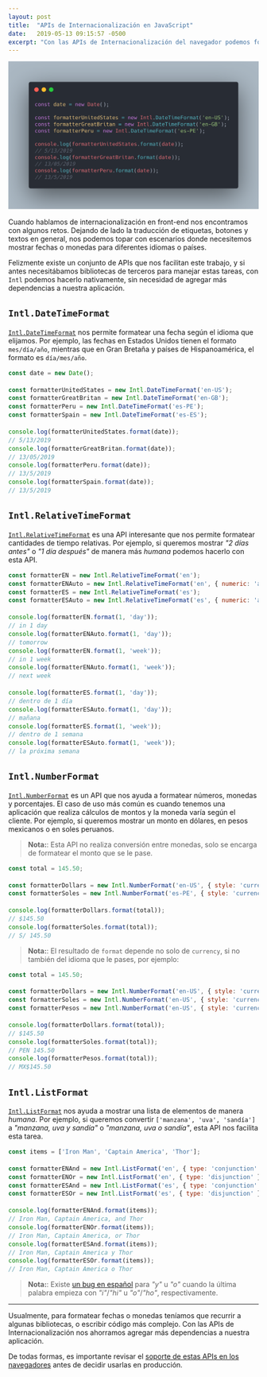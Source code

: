 ```yaml
---
layout: post
title:  "APIs de Internacionalización en JavaScript"
date:   2019-05-13 09:15:57 -0500
excerpt: "Con las APIs de Internacionalización del navegador podemos formatear fechas y números para diferentes idiomas"
---
```


![APIs de Internacionalización en JavaScript](/assets/images/intl.png)

Cuando hablamos de internacionalización en front-end nos encontramos con algunos retos. Dejando de lado la traducción de etiquetas, botones y textos en general, nos podemos topar con escenarios donde necesitemos mostrar fechas o monedas para diferentes idiomas o países.

Felizmente existe un conjunto de APIs que nos facilitan este trabajo, y si antes necesitábamos bibliotecas de terceros para manejar estas tareas, con `Intl` podemos hacerlo nativamente, sin necesidad de agregar más dependencias a nuestra aplicación.

## `Intl​.Date​Time​Format`

[`Intl​.Date​Time​Format`](https://developer.mozilla.org/en-US/docs/Web/JavaScript/Reference/Global_Objects/DateTimeFormat) nos permite formatear una fecha según el idioma que elijamos. Por ejemplo, las fechas en Estados Unidos tienen el formato `mes/día/año`, mientras que en Gran Bretaña y países de Hispanoamérica, el formato es `día/mes/año`.

```js
const date = new Date();

const formatterUnitedStates = new Intl.DateTimeFormat('en-US');
const formatterGreatBritan = new Intl.DateTimeFormat('en-GB');
const formatterPeru = new Intl.DateTimeFormat('es-PE');
const formatterSpain = new Intl.DateTimeFormat('es-ES');

console.log(formatterUnitedStates.format(date));
// 5/13/2019
console.log(formatterGreatBritan.format(date));
// 13/05/2019
console.log(formatterPeru.format(date));
// 13/5/2019
console.log(formatterSpain.format(date));
// 13/5/2019
```

## `Intl​.Relative​Time​Format`

[`Intl​.Relative​Time​Format`](https://developer.mozilla.org/en-US/docs/Web/JavaScript/Reference/Global_Objects/RelativeTimeFormat) es una API interesante que nos permite formatear cantidades de tiempo relativas. Por ejemplo, si queremos mostrar _"2 días antes"_ o _"1 día después"_ de manera más _humana_ podemos hacerlo con esta API.

```js
const formatterEN = new Intl.RelativeTimeFormat('en');
const formatterENAuto = new Intl.RelativeTimeFormat('en', { numeric: 'auto' });
const formatterES = new Intl.RelativeTimeFormat('es');
const formatterESAuto = new Intl.RelativeTimeFormat('es', { numeric: 'auto' });

console.log(formatterEN.format(1, 'day'));
// in 1 day
console.log(formatterENAuto.format(1, 'day'));
// tomorrow
console.log(formatterEN.format(1, 'week'));
// in 1 week
console.log(formatterENAuto.format(1, 'week'));
// next week

console.log(formatterES.format(1, 'day'));
// dentro de 1 día
console.log(formatterESAuto.format(1, 'day'));
// mañana
console.log(formatterES.format(1, 'week'));
// dentro de 1 semana
console.log(formatterESAuto.format(1, 'week'));
// la próxima semana
```

## `Intl​.Number​Format`

[`Intl​.Number​Format`](https://developer.mozilla.org/en-US/docs/Web/JavaScript/Reference/Global_Objects/NumberFormat) es un API que nos ayuda a formatear números, monedas y porcentajes. El caso de uso más común es cuando tenemos una aplicación que realiza cálculos de montos y la moneda varía según el cliente. Por ejemplo, si queremos mostrar un monto en dólares, en pesos mexicanos o en soles peruanos.

> **Nota:**: Esta API no realiza conversión entre monedas, solo se encarga de formatear el monto que se le pase.

```js
const total = 145.50;

const formatterDollars = new Intl.NumberFormat('en-US', { style: 'currency', currency: 'USD' });
const formatterSoles = new Intl.NumberFormat('es-PE', { style: 'currency', currency: 'PEN' });

console.log(formatterDollars.format(total));
// $145.50
console.log(formatterSoles.format(total));
// S/ 145.50
```

> **Nota:**: El resultado de `format` depende no solo de `currency`, si no también del idioma que le pases, por ejemplo:

```js
const total = 145.50;

const formatterDollars = new Intl.NumberFormat('en-US', { style: 'currency', currency: 'USD' });
const formatterSoles = new Intl.NumberFormat('en-US', { style: 'currency', currency: 'PEN' });
const formatterPesos = new Intl.NumberFormat('en-US', { style: 'currency', currency: 'MXN' });

console.log(formatterDollars.format(total));
// $145.50
console.log(formatterSoles.format(total));
// PEN 145.50
console.log(formatterPesos.format(total));
// MX$145.50
```

## `Intl​.List​Format`

[`Intl​.List​Format`](https://developer.mozilla.org/en-US/docs/Web/JavaScript/Reference/Global_Objects/ListFormat) nos ayuda a mostrar una lista de elementos de manera _humana_. Por ejemplo, si queremos convertir `['manzana', 'uva', 'sandía']` a _"manzana, uva y sandía"_ o _"manzana, uva o sandía"_, esta API nos facilita esta tarea.

```js
const items = ['Iron Man', 'Captain America', 'Thor'];

const formatterENAnd = new Intl.ListFormat('en', { type: 'conjunction' });
const formatterENOr = new Intl.ListFormat('en', { type: 'disjunction' });
const formatterESAnd = new Intl.ListFormat('es', { type: 'conjunction' });
const formatterESOr = new Intl.ListFormat('es', { type: 'disjunction' });

console.log(formatterENAnd.format(items));
// Iron Man, Captain America, and Thor
console.log(formatterENOr.format(items));
// Iron Man, Captain America, or Thor
console.log(formatterESAnd.format(items));
// Iron Man, Captain America y Thor
console.log(formatterESOr.format(items));
// Iron Man, Captain America o Thor
```

> **Nota:**: Existe [un bug en español](https://github.com/tc39/proposal-intl-list-format/issues/45) para _"y"_ u _"o"_ cuando la última palabra empieza con _"i"_/_"hi"_ u _"o"_/_"ho"_, respectivamente.

----

Usualmente, para formatear fechas o monedas teníamos que recurrir a algunas bibliotecas, o escribir código más complejo. Con las APIs de Internacionalización nos ahorramos agregar más dependencias a nuestra aplicación.

De todas formas, es importante revisar el [soporte de estas APIs en los navegadores](https://developer.mozilla.org/en-US/docs/Web/JavaScript/Reference/Global_Objects/Intl#Browser_compatibility) antes de decidir usarlas en producción.